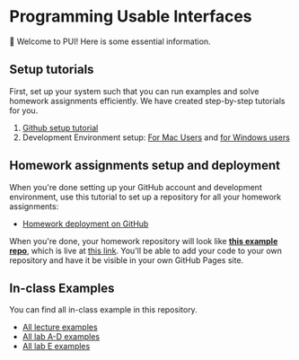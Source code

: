 # Programming Usable Interfaces

👋 Welcome to PUI! Here is some essential information.

## Setup tutorials

First, set up your system such that you can run examples and solve homework assignments efficiently. We have created step-by-step tutorials for you.

1. [Github setup tutorial](./setup-tutorials/GithubSetup.md)
2. Development Environment setup: [For Mac Users](./setup-tutorials/DeveloperEnvironment--Mac.md) and [for Windows users](./setup-tutorials/DeveloperEnvironment--Win.md)

## Homework assignments setup and deployment

When you're done setting up your GitHub account and development environment, use this tutorial to set up a repository for all your homework assignments:

- [Homework deployment on GitHub](./setup-tutorials/HWDeployment.md)
<!-- - [Homework submission on Gradescope](./setup-tutorials/HWSubmission.md) -->

When you're done, your homework repository will look like [**this example repo**](https://github.com/interactive-structures/teach-pui-example), which is live at [this link](https://interactive-structures.org/teach-pui-example/). You'll be able to add your code to your own repository and have it be visible in your own GitHub Pages site.

## In-class Examples

You can find all in-class example in this repository.

- [All lecture examples](./in-lecture-examples/)
- [All lab A-D examples](./in-lab-examples/)
- [All lab E examples](./in-lab-advanced-examples/)
